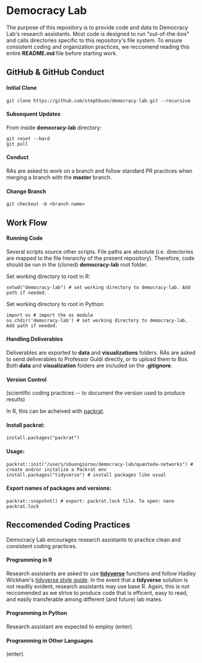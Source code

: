 # Democracy Lab

The purpose of this repository is to provide code and data to Democracy Lab's research assistants. Most code is designed to run "out-of-the-box" and calls directories specific to this repository's file system. To ensure consistent coding and organization practices, we reccomend reading this entire **README.md** file before starting work. 

## GitHub & GitHub Conduct

#### Initial Clone 
`git clone https://github.com/stephbuon/democracy-lab.git --recursive`

#### Subsequent Updates
From inside **democracy-lab** directory:
```
git reset --hard
git pull
```

#### Conduct
RAs are asked to work on a branch and follow standard PR practices when merging a branch with the **master** branch. 

#### Change Branch
`git checkout -b <branch name>`

## Work Flow

#### Running Code
Several scripts source other scripts. File paths are absolute (i.e. directories are mapped to the file hierarchy of the present repository). Therefore, code should be run in the (cloned) **democracy-lab** root folder. 

Set working directory to root in R: 
```
setwd("democracy-lab") # set working directory to democracy-lab. Add path if needed. 
```

Set working directory to root in Python: 
```
import os # import the os module
os.chdir('democracy-lab') # set working directory to democracy-lab. Add path if needed. 
```

#### Handling Deliverables
Deliverables are exported to **data** and **visualizations** folders. RAs are asked to send deliverables to Professor Guldi directly, or to upload them to Box. Both **data** and **visualization** folders are included on the **.gitignore**.

#### Version Control 
(scientific coding practices -- to document the version used to produce results) 


In R, this can be acheived with [packrat](https://rstudio.github.io/packrat/). 

#### Install packrat: 
```
install.packages("packrat")
```
#### Usage:
```
packrat::init("/users/sbuongiorno/democracy-lab/quanteda-networks") # create and/or initalize a Packrat env
install.packages("tidyverse") # install packages like usual
```
#### Export names of packages and versions: 
```
packrat::snapshot() # export: packrat.lock file. To open: nano packrat.lock
```

## Reccomended Coding Practices
Democracy Lab encourages research assistants to practice clean and consistent coding practices. 

#### Programming in R
Research assistants are asked to use [**tidyverse**](https://www.tidyverse.org/) functions and follow Hadley Wickham's [tidyverse style guide](https://style.tidyverse.org/). In the event that a **tidyverse** solution is not readily evident, research assistants may use base R. Again, this is not reccomended as we strive to produce code that is efficent, easy to read, and easily transferable among different (and future) lab mates. 

#### Programming in Python
Research assistant are expected to employ (enter). 

#### Programming in Other Languages 
(enter). 


